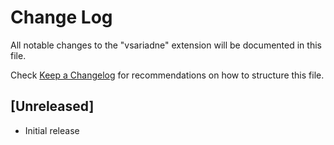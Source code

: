 # Change Log

All notable changes to the "vsariadne" extension will be documented in this file.

Check [Keep a Changelog](http://keepachangelog.com/) for recommendations on how to structure this file.

## [Unreleased]

- Initial release